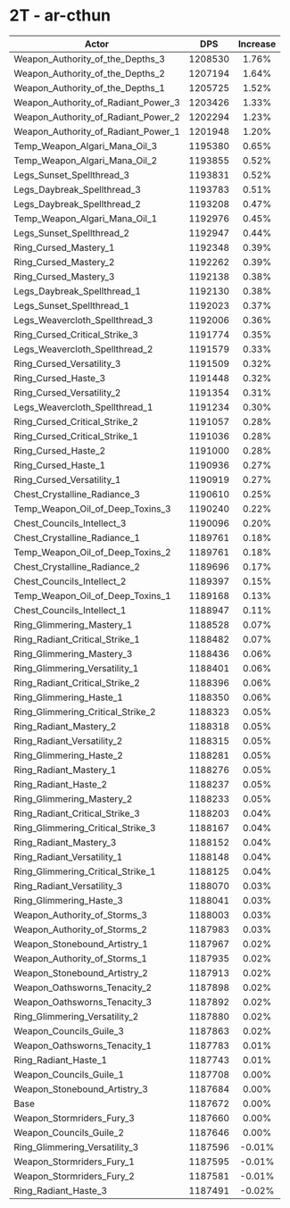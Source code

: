 # 2T - ar-cthun
| Actor | DPS | Increase |
|---|:---:|:---:|
|Weapon_Authority_of_the_Depths_3|1208530|1.76%|
|Weapon_Authority_of_the_Depths_2|1207194|1.64%|
|Weapon_Authority_of_the_Depths_1|1205725|1.52%|
|Weapon_Authority_of_Radiant_Power_3|1203426|1.33%|
|Weapon_Authority_of_Radiant_Power_2|1202294|1.23%|
|Weapon_Authority_of_Radiant_Power_1|1201948|1.20%|
|Temp_Weapon_Algari_Mana_Oil_3|1195380|0.65%|
|Temp_Weapon_Algari_Mana_Oil_2|1193855|0.52%|
|Legs_Sunset_Spellthread_3|1193831|0.52%|
|Legs_Daybreak_Spellthread_3|1193783|0.51%|
|Legs_Daybreak_Spellthread_2|1193208|0.47%|
|Temp_Weapon_Algari_Mana_Oil_1|1192976|0.45%|
|Legs_Sunset_Spellthread_2|1192947|0.44%|
|Ring_Cursed_Mastery_1|1192348|0.39%|
|Ring_Cursed_Mastery_2|1192262|0.39%|
|Ring_Cursed_Mastery_3|1192138|0.38%|
|Legs_Daybreak_Spellthread_1|1192130|0.38%|
|Legs_Sunset_Spellthread_1|1192023|0.37%|
|Legs_Weavercloth_Spellthread_3|1192006|0.36%|
|Ring_Cursed_Critical_Strike_3|1191774|0.35%|
|Legs_Weavercloth_Spellthread_2|1191579|0.33%|
|Ring_Cursed_Versatility_3|1191509|0.32%|
|Ring_Cursed_Haste_3|1191448|0.32%|
|Ring_Cursed_Versatility_2|1191354|0.31%|
|Legs_Weavercloth_Spellthread_1|1191234|0.30%|
|Ring_Cursed_Critical_Strike_2|1191057|0.28%|
|Ring_Cursed_Critical_Strike_1|1191036|0.28%|
|Ring_Cursed_Haste_2|1191000|0.28%|
|Ring_Cursed_Haste_1|1190936|0.27%|
|Ring_Cursed_Versatility_1|1190919|0.27%|
|Chest_Crystalline_Radiance_3|1190610|0.25%|
|Temp_Weapon_Oil_of_Deep_Toxins_3|1190240|0.22%|
|Chest_Councils_Intellect_3|1190096|0.20%|
|Chest_Crystalline_Radiance_1|1189761|0.18%|
|Temp_Weapon_Oil_of_Deep_Toxins_2|1189761|0.18%|
|Chest_Crystalline_Radiance_2|1189696|0.17%|
|Chest_Councils_Intellect_2|1189397|0.15%|
|Temp_Weapon_Oil_of_Deep_Toxins_1|1189168|0.13%|
|Chest_Councils_Intellect_1|1188947|0.11%|
|Ring_Glimmering_Mastery_1|1188528|0.07%|
|Ring_Radiant_Critical_Strike_1|1188482|0.07%|
|Ring_Glimmering_Mastery_3|1188436|0.06%|
|Ring_Glimmering_Versatility_1|1188401|0.06%|
|Ring_Radiant_Critical_Strike_2|1188396|0.06%|
|Ring_Glimmering_Haste_1|1188350|0.06%|
|Ring_Glimmering_Critical_Strike_2|1188323|0.05%|
|Ring_Radiant_Mastery_2|1188318|0.05%|
|Ring_Radiant_Versatility_2|1188315|0.05%|
|Ring_Glimmering_Haste_2|1188281|0.05%|
|Ring_Radiant_Mastery_1|1188276|0.05%|
|Ring_Radiant_Haste_2|1188237|0.05%|
|Ring_Glimmering_Mastery_2|1188233|0.05%|
|Ring_Radiant_Critical_Strike_3|1188203|0.04%|
|Ring_Glimmering_Critical_Strike_3|1188167|0.04%|
|Ring_Radiant_Mastery_3|1188152|0.04%|
|Ring_Radiant_Versatility_1|1188148|0.04%|
|Ring_Glimmering_Critical_Strike_1|1188125|0.04%|
|Ring_Radiant_Versatility_3|1188070|0.03%|
|Ring_Glimmering_Haste_3|1188041|0.03%|
|Weapon_Authority_of_Storms_3|1188003|0.03%|
|Weapon_Authority_of_Storms_2|1187983|0.03%|
|Weapon_Stonebound_Artistry_1|1187967|0.02%|
|Weapon_Authority_of_Storms_1|1187935|0.02%|
|Weapon_Stonebound_Artistry_2|1187913|0.02%|
|Weapon_Oathsworns_Tenacity_2|1187898|0.02%|
|Weapon_Oathsworns_Tenacity_3|1187892|0.02%|
|Ring_Glimmering_Versatility_2|1187880|0.02%|
|Weapon_Councils_Guile_3|1187863|0.02%|
|Weapon_Oathsworns_Tenacity_1|1187783|0.01%|
|Ring_Radiant_Haste_1|1187743|0.01%|
|Weapon_Councils_Guile_1|1187708|0.00%|
|Weapon_Stonebound_Artistry_3|1187684|0.00%|
|Base|1187672|0.00%|
|Weapon_Stormriders_Fury_3|1187660|0.00%|
|Weapon_Councils_Guile_2|1187646|0.00%|
|Ring_Glimmering_Versatility_3|1187596|-0.01%|
|Weapon_Stormriders_Fury_1|1187595|-0.01%|
|Weapon_Stormriders_Fury_2|1187581|-0.01%|
|Ring_Radiant_Haste_3|1187491|-0.02%|
